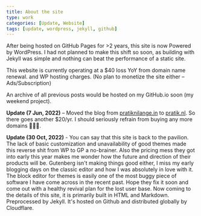 ```yaml
---
title: About the site
type: work
categories: [Update, Website]
tags: [update, wordpress, jekyll, github]
---
```


After being hosted on GitHub Pages for >2 years, this site is now Powered by WordPress. I had not planned to make this shift so soon, as building with Jekyll was simple and nothing can beat the performance of a static site.

This website is currently operating at a $40 loss YoY from domain name renewal. and WP hosting charges. (No plan to monetize the site either – Ads/Subscription)

An archive of all previous posts would be hosted on my GitHub.io soon (my weekend project).

**Update (7 Jun, 2022)** – Moved the blog from <a href="https://pratiknilange.in">pratiknilange.in</a> to <a href="https://pratik.nl">pratik.nl</a>. So there goes another $20/yr. I should seriously refrain from buying any more domains 🤦🏼‍♂️.

**Update (30 Oct, 2022)** - You can say that this site is back to the pavilion. The lack of basic customization and unavailability of good themes made this reverse shit from WP to GP a no-brainer. Also the pricing mess they got into early this year makes me wonder how the future and direction of their products will be. Gutenberg isn't making things good either, I miss my early blogging days on the classic editor and how I was absolutely in love with it. The block editor for themes is easily one of the most buggy piece of software I have come across in the recent past. Hope they fix it soon and come out with a healthy revival plan for the lost user base. Now coming to the details of this site, it is primarily built in HTML and Markdown. Preprocessed by Jekyll. It's hosted on Github and distributed globally by Cloudflare.